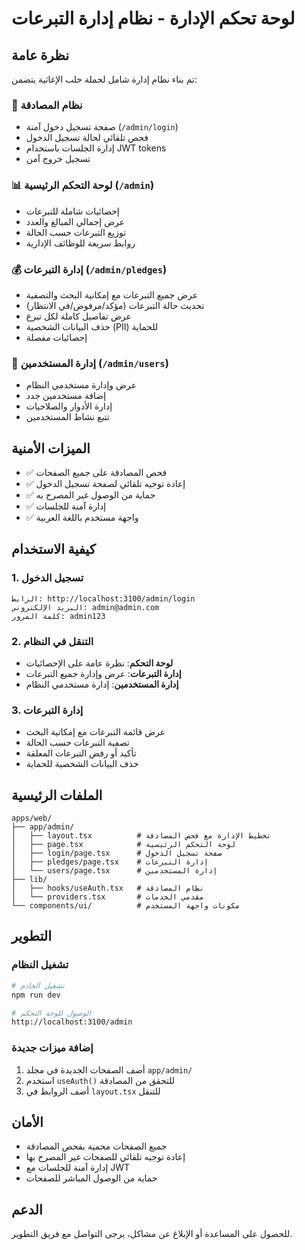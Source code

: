 # لوحة تحكم الإدارة - نظام إدارة التبرعات

## نظرة عامة

تم بناء نظام إدارة شامل لحملة حلب الإغاثية يتضمن:

### 🔐 نظام المصادقة
- صفحة تسجيل دخول آمنة (`/admin/login`)
- فحص تلقائي لحالة تسجيل الدخول
- إدارة الجلسات باستخدام JWT tokens
- تسجيل خروج آمن

### 📊 لوحة التحكم الرئيسية (`/admin`)
- إحصائيات شاملة للتبرعات
- عرض إجمالي المبالغ والعدد
- توزيع التبرعات حسب الحالة
- روابط سريعة للوظائف الإدارية

### 💰 إدارة التبرعات (`/admin/pledges`)
- عرض جميع التبرعات مع إمكانية البحث والتصفية
- تحديث حالة التبرعات (مؤكد/مرفوض/في الانتظار)
- عرض تفاصيل كاملة لكل تبرع
- حذف البيانات الشخصية (PII) للحماية
- إحصائيات مفصلة

### 👥 إدارة المستخدمين (`/admin/users`)
- عرض وإدارة مستخدمي النظام
- إضافة مستخدمين جدد
- إدارة الأدوار والصلاحيات
- تتبع نشاط المستخدمين

## الميزات الأمنية

- ✅ فحص المصادقة على جميع الصفحات
- ✅ إعادة توجيه تلقائي لصفحة تسجيل الدخول
- ✅ حماية من الوصول غير المصرح به
- ✅ إدارة آمنة للجلسات
- ✅ واجهة مستخدم باللغة العربية

## كيفية الاستخدام

### 1. تسجيل الدخول
```
الرابط: http://localhost:3100/admin/login
البريد الإلكتروني: admin@admin.com
كلمة المرور: admin123
```

### 2. التنقل في النظام
- **لوحة التحكم**: نظرة عامة على الإحصائيات
- **إدارة التبرعات**: عرض وإدارة جميع التبرعات
- **إدارة المستخدمين**: إدارة مستخدمي النظام

### 3. إدارة التبرعات
- عرض قائمة التبرعات مع إمكانية البحث
- تصفية التبرعات حسب الحالة
- تأكيد أو رفض التبرعات المعلقة
- حذف البيانات الشخصية للحماية

## الملفات الرئيسية

```
apps/web/
├── app/admin/
│   ├── layout.tsx          # تخطيط الإدارة مع فحص المصادقة
│   ├── page.tsx            # لوحة التحكم الرئيسية
│   ├── login/page.tsx      # صفحة تسجيل الدخول
│   ├── pledges/page.tsx    # إدارة التبرعات
│   └── users/page.tsx      # إدارة المستخدمين
├── lib/
│   ├── hooks/useAuth.tsx   # نظام المصادقة
│   └── providers.tsx       # مقدمي الخدمات
└── components/ui/          # مكونات واجهة المستخدم
```

## التطوير

### تشغيل النظام
```bash
# تشغيل الخادم
npm run dev

# الوصول للوحة التحكم
http://localhost:3100/admin
```

### إضافة ميزات جديدة
1. أضف الصفحات الجديدة في مجلد `app/admin/`
2. استخدم `useAuth()` للتحقق من المصادقة
3. أضف الروابط في `layout.tsx` للتنقل

## الأمان

- جميع الصفحات محمية بفحص المصادقة
- إعادة توجيه تلقائي للصفحات غير المصرح بها
- إدارة آمنة للجلسات مع JWT
- حماية من الوصول المباشر للصفحات

## الدعم

للحصول على المساعدة أو الإبلاغ عن مشاكل، يرجى التواصل مع فريق التطوير.
